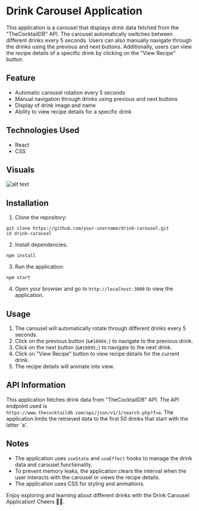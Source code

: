 # Drink Carousel Application

This application is a carousel that displays drink data fetched from the "TheCocktailDB" API. The carousel automatically switches between different drinks every 5 seconds. Users can also manually navigate through the drinks using the previous and next buttons. Additionally, users can view the recipe details of a specific drink by clicking on the "View Recipe" button.

## Feature

- Automatic carousel rotation every 5 seconds
- Manual navigation through drinks using previous and next buttons
- Display of drink image and name
- Ability to view recipe details for a specific drink

## Technologies Used

- React
- CSS

## Visuals

![alt text](/image/screencapture-localhost-5173-2024-04-25-16_57_44.png
)

## Installation

1. Clone the repository:

```
git clone https://github.com/your-username/drink-carousel.git
cd drink-carousel
```

2. Install dependencies:

```
npm install
```

3. Run the application:

```
npm start
```

4. Open your browser and go to `http://localhost:3000` to view the application.

## Usage

1. The carousel will automatically rotate through different drinks every 5 seconds.
2. Click on the previous button (`&#10094;`) to navigate to the previous drink.
3. Click on the next button (`&#10095;`) to navigate to the next drink.
4. Click on "View Recipe" button to view recipe details for the current drink.
5. The recipe details will animate into view.

## API Information

This application fetches drink data from "TheCocktailDB" API. The API endpoint used is `https://www.thecocktaildb.com/api/json/v1/1/search.php?f=a`. The application limits the retrieved data to the first 50 drinks that start with the letter 'a'.

## Notes

- The application uses `useState` and `useEffect` hooks to manage the drink data and carousel functionality.
- To prevent memory leaks, the application clears the interval when the user interacts with the carousel or views the recipe details.
- The application uses CSS for styling and animations.

Enjoy exploring and learning about different drinks with the Drink Carousel Application! Cheers 🍹🎉.
